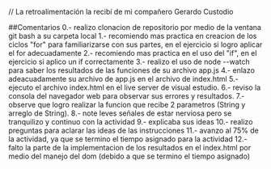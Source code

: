 // La retroalimentación la recibí de mi compañero Gerardo Custodio

##Comentarios
0.- realizo clonacion de repositorio por medio de la ventana git bash a su carpeta local
1.- recomiendo mas  practica en creacion de los ciclos "for" para familiarizarse con sus partes, en el ejercicio si logro aplicar el for adecuadamente
2.- recomiendo mas practica en el uso del "if", en el ejercicio si aplico un if correctamente
3.- realizo el uso de node --watch para saber los resultados de las funciones de su archivo app.js
4.- enlazo adeacuadamente su archivo de app.js en el archivo de index.html
5.- ejecuto el archivo index.html en el live server de visual estudio.
6.- reviso la consola del navegador web para observar sus errores y resultados.
7.- observe que logro realizar la funcion que recibe 2 parametros (String y arreglo de String).
8.- note leves señales de estar nerviosa pero se tranquilizo y continuo con la actividad
9.- explicaba sus ideas
10.- realizo preguntas para aclarar las ideas de las instrucciones 
11.- avanzo al 75% de la actividad, ya que se termino el tiempo asignado para la actividad
12.- falto la parte de la implementacion de los resultados en el index.html por medio del manejo del dom (debido a que se termino el tiempo asignado)